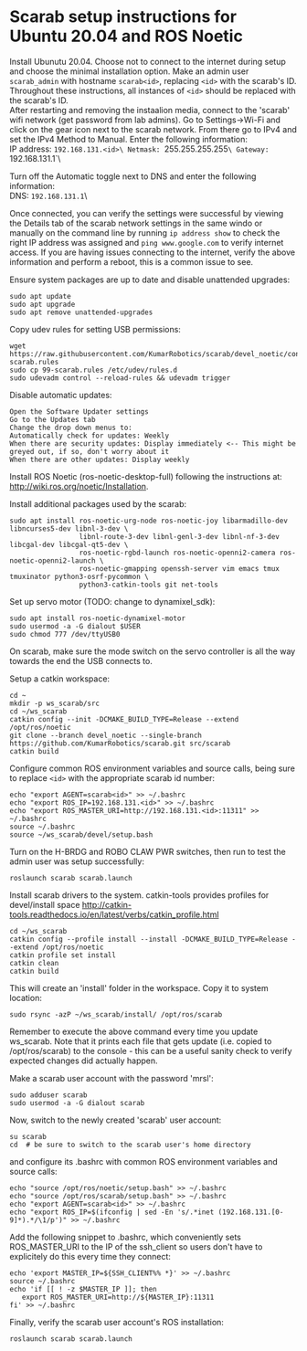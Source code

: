 # Scarab setup instructions for Ubuntu 20.04 and ROS Noetic

Install Ubunutu 20.04. Choose not to connect to the internet during setup and choose the minimal installation option. Make an admin user `scarab_admin` with hostname `scarab<id>`, replacing `<id>` with the scarab's ID. Throughout these instructions, all instances of `<id>` should be replaced with the scarab's ID.                                                                                                                
After restarting and removing the instaalion media, connect to the 'scarab' wifi network (get password from lab admins). Go to Settings->Wi-Fi and click on the gear icon next to the scarab network. From there go to IPv4 and set the IPv4 Method to Manual. Enter the following information:                                                                                                                                           
IP address: `192.168.131.<id>\
Netmask: `255.255.255.255`\
Gateway: `192.168.131.1`\

Turn off the Automatic toggle next to DNS and enter the following information:\
DNS: `192.168.131.1`\

Once connected, you can verify the settings were successful by viewing the Details tab of the scarab network settings in the same windo or manually on the command line by running `ip address show` to check the right IP address was assigned and `ping www.google.com` to verify internet access. If you are having issues connecting to the internet, verify the above information and perform a reboot, this is a common issue to see.

Ensure system packages are up to date and disable unattended upgrades:
```
sudo apt update
sudo apt upgrade
sudo apt remove unattended-upgrades
```

Copy udev rules for setting USB permissions:
```
wget https://raw.githubusercontent.com/KumarRobotics/scarab/devel_noetic/config/99-scarab.rules
sudo cp 99-scarab.rules /etc/udev/rules.d
sudo udevadm control --reload-rules && udevadm trigger
```

Disable automatic updates:
```
Open the Software Updater settings
Go to the Updates tab
Change the drop down menus to:
Automatically check for updates: Weekly
When there are security updates: Display immediately <-- This might be greyed out, if so, don't worry about it
When there are other updates: Display weekly
```

Install ROS Noetic (ros-noetic-desktop-full) following the instructions at: http://wiki.ros.org/noetic/Installation.

Install additional packages used by the scarab:
```
sudo apt install ros-noetic-urg-node ros-noetic-joy libarmadillo-dev libncurses5-dev libnl-3-dev \
                 libnl-route-3-dev libnl-genl-3-dev libnl-nf-3-dev libcgal-dev libcgal-qt5-dev \
                 ros-noetic-rgbd-launch ros-noetic-openni2-camera ros-noetic-openni2-launch \
                 ros-noetic-gmapping openssh-server vim emacs tmux tmuxinator python3-osrf-pycommon \
                 python3-catkin-tools git net-tools
```

Set up servo motor (TODO: change to dynamixel_sdk):
```
sudo apt install ros-noetic-dynamixel-motor
sudo usermod -a -G dialout $USER
sudo chmod 777 /dev/ttyUSB0
```
On scarab, make sure the mode switch on the servo controller is all the way towards the end the USB connects to.

Setup a catkin workspace:
```
cd ~
mkdir -p ws_scarab/src
cd ~/ws_scarab
catkin config --init -DCMAKE_BUILD_TYPE=Release --extend /opt/ros/noetic
git clone --branch devel_noetic --single-branch https://github.com/KumarRobotics/scarab.git src/scarab
catkin build
```

Configure common ROS environment variables and source calls, being sure to replace `<id>` with the appropriate scarab id number:
```
echo "export AGENT=scarab<id>" >> ~/.bashrc
echo "export ROS_IP=192.168.131.<id>" >> ~/.bashrc
echo "export ROS_MASTER_URI=http://192.168.131.<id>:11311" >> ~/.bashrc
source ~/.bashrc
source ~/ws_scarab/devel/setup.bash
```
Turn on the H-BRDG and ROBO CLAW PWR switches, then run to test the admin user was setup successfully:
```
roslaunch scarab scarab.launch
```

Install scarab drivers to the system. catkin-tools provides profiles for devel/install space
http://catkin-tools.readthedocs.io/en/latest/verbs/catkin_profile.html
```
cd ~/ws_scarab
catkin config --profile install --install -DCMAKE_BUILD_TYPE=Release --extend /opt/ros/noetic
catkin profile set install
catkin clean
catkin build
```
This will create an 'install' folder in the workspace. Copy it to system location:
```
sudo rsync -azP ~/ws_scarab/install/ /opt/ros/scarab
```
Remember to execute the above command every time you update ws_scarab. Note that it prints each file that gets update (i.e. copied to /opt/ros/scarab) to the console - this can be a useful sanity check to verify expected changes did actually happen.

Make a scarab user account with the password 'mrsl':
```
sudo adduser scarab
sudo usermod -a -G dialout scarab
```

Now, switch to the newly created 'scarab' user account:
```
su scarab
cd  # be sure to switch to the scarab user's home directory
```
and configure its .bashrc with common ROS environment variables and source calls:
```
echo "source /opt/ros/noetic/setup.bash" >> ~/.bashrc
echo "source /opt/ros/scarab/setup.bash" >> ~/.bashrc
echo "export AGENT=scarab<id>" >> ~/.bashrc
echo "export ROS_IP=$(ifconfig | sed -En 's/.*inet (192.168.131.[0-9]*).*/\1/p')" >> ~/.bashrc
```

Add the following snippet to .bashrc, which conveniently sets ROS_MASTER_URI to the IP of the ssh_client so users don't have to explicitely do this every time they connect:

```
echo 'export MASTER_IP=${SSH_CLIENT%% *}' >> ~/.bashrc
source ~/.bashrc
echo 'if [[ ! -z $MASTER_IP ]]; then
   export ROS_MASTER_URI=http://${MASTER_IP}:11311
fi' >> ~/.bashrc
```

Finally, verify the scarab user account's ROS installation:
```
roslaunch scarab scarab.launch
```
